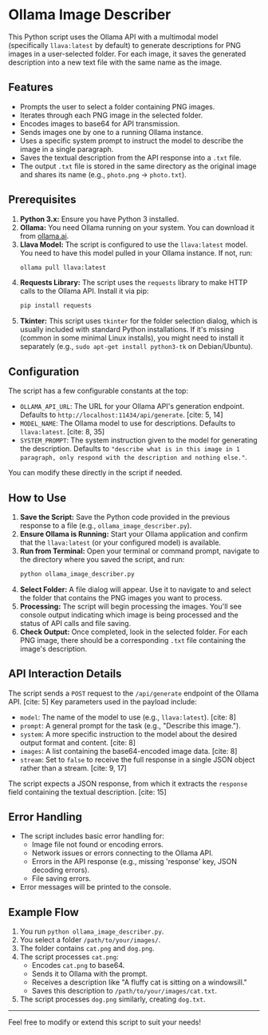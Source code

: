 # Ollama Image Describer

This Python script uses the Ollama API with a multimodal model (specifically `llava:latest` by default) to generate descriptions for PNG images in a user-selected folder. For each image, it saves the generated description into a new text file with the same name as the image.

## Features

* Prompts the user to select a folder containing PNG images.
* Iterates through each PNG image in the selected folder.
* Encodes images to base64 for API transmission.
* Sends images one by one to a running Ollama instance.
* Uses a specific system prompt to instruct the model to describe the image in a single paragraph.
* Saves the textual description from the API response into a `.txt` file.
* The output `.txt` file is stored in the same directory as the original image and shares its name (e.g., `photo.png` -> `photo.txt`).

## Prerequisites

1.  **Python 3.x:** Ensure you have Python 3 installed.
2.  **Ollama:** You need Ollama running on your system. You can download it from [ollama.ai](https://ollama.ai/).
3.  **Llava Model:** The script is configured to use the `llava:latest` model. You need to have this model pulled in your Ollama instance. If not, run:
    ```bash
    ollama pull llava:latest
    ```
4.  **Requests Library:** The script uses the `requests` library to make HTTP calls to the Ollama API. Install it via pip:
    ```bash
    pip install requests
    ```
5.  **Tkinter:** This script uses `tkinter` for the folder selection dialog, which is usually included with standard Python installations. If it's missing (common in some minimal Linux installs), you might need to install it separately (e.g., `sudo apt-get install python3-tk` on Debian/Ubuntu).

## Configuration

The script has a few configurable constants at the top:

* `OLLAMA_API_URL`: The URL for your Ollama API's generation endpoint. Defaults to `http://localhost:11434/api/generate`. [cite: 5, 14]
* `MODEL_NAME`: The Ollama model to use for descriptions. Defaults to `llava:latest`. [cite: 8, 35]
* `SYSTEM_PROMPT`: The system instruction given to the model for generating the description. Defaults to `"describe what is in this image in 1 paragraph, only respond with the description and nothing else."`.

You can modify these directly in the script if needed.

## How to Use

1.  **Save the Script:** Save the Python code provided in the previous response to a file (e.g., `ollama_image_describer.py`).
2.  **Ensure Ollama is Running:** Start your Ollama application and confirm that the `llava:latest` (or your configured model) is available.
3.  **Run from Terminal:** Open your terminal or command prompt, navigate to the directory where you saved the script, and run:
    ```bash
    python ollama_image_describer.py
    ```
4.  **Select Folder:** A file dialog will appear. Use it to navigate to and select the folder that contains the PNG images you want to process.
5.  **Processing:** The script will begin processing the images. You'll see console output indicating which image is being processed and the status of API calls and file saving.
6.  **Check Output:** Once completed, look in the selected folder. For each PNG image, there should be a corresponding `.txt` file containing the image's description.

## API Interaction Details

The script sends a `POST` request to the `/api/generate` endpoint of the Ollama API. [cite: 5] Key parameters used in the payload include:
* `model`: The name of the model to use (e.g., `llava:latest`). [cite: 8]
* `prompt`: A general prompt for the task (e.g., "Describe this image.").
* `system`: A more specific instruction to the model about the desired output format and content. [cite: 8]
* `images`: A list containing the base64-encoded image data. [cite: 8]
* `stream`: Set to `false` to receive the full response in a single JSON object rather than a stream. [cite: 9, 17]

The script expects a JSON response, from which it extracts the `response` field containing the textual description. [cite: 15]

## Error Handling

* The script includes basic error handling for:
    * Image file not found or encoding errors.
    * Network issues or errors connecting to the Ollama API.
    * Errors in the API response (e.g., missing 'response' key, JSON decoding errors).
    * File saving errors.
* Error messages will be printed to the console.

## Example Flow

1.  You run `python ollama_image_describer.py`.
2.  You select a folder `/path/to/your/images/`.
3.  The folder contains `cat.png` and `dog.png`.
4.  The script processes `cat.png`:
    * Encodes `cat.png` to base64.
    * Sends it to Ollama with the prompt.
    * Receives a description like "A fluffy cat is sitting on a windowsill."
    * Saves this description to `/path/to/your/images/cat.txt`.
5.  The script processes `dog.png` similarly, creating `dog.txt`.

---

Feel free to modify or extend this script to suit your needs!